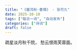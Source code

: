 ```yaml
---
title: "《塞鸿秋·春情》 - 张可久"
date: 2025-10-10
tags: ["每日一诗", "自动发布"]
categories: ["诗词"]
draft: false
---
```


疏星淡月秋千院，
愁云恨雨芙蓉面。


